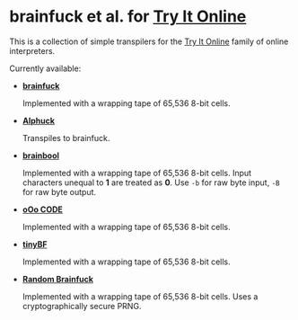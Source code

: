 # brainfuck et al. for [Try It Online]

This is a collection of simple transpilers for the [Try It Online] family of online interpreters.

Currently available:

* **[brainfuck]**

	Implemented with a wrapping tape of 65,536 8-bit cells.

* **[Alphuck]**

	Transpiles to brainfuck.

* **[brainbool]**

	Implemented with a wrapping tape of 65,536 8-bit cells. Input characters unequal to **1** are treated as **0**. Use `-b` for raw byte input, `-B` for raw byte output.

* **[oOo CODE]**

	Implemented with a wrapping tape of 65,536 8-bit cells.

* **[tinyBF]**

	Implemented with a wrapping tape of 65,536 8-bit cells.

* **[Random Brainfuck]**

	Implemented with a wrapping tape of 65,536 8-bit cells. Uses a cryptographically secure PRNG.
	
[Try It Online]: https://tryitonline.net/
[brainfuck]: https://esolangs.org/wiki/brainfuck
[Alphuck]: https://esolangs.org/wiki/Alphuck
[brainbool]: https://esolangs.org/wiki/brainbool
[oOo CODE]: https://esolangs.org/wiki/OOo_CODE
[tinyBF]: https://esolangs.org/wiki/TinyBF
[Random Brainfuck]: https://esolangs.org/wiki/Random_Brainfuck
